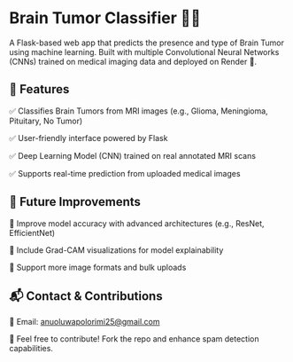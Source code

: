 # Brain Tumor Classifier 🧠🔬
A Flask-based web app that predicts the presence and type of Brain Tumor using machine learning. Built with multiple Convolutional Neural Networks (CNNs) trained on medical imaging data and deployed on Render 🚀.

## 🚀 Features
✅ Classifies Brain Tumors from MRI images (e.g., Glioma, Meningioma, Pituitary, No Tumor)

✅ User-friendly interface powered by Flask

✅ Deep Learning Model (CNN) trained on real annotated MRI scans

✅ Supports real-time prediction from uploaded medical images

## 🚀 Future Improvements
🔹 Improve model accuracy with advanced architectures (e.g., ResNet, EfficientNet)

🔹 Include Grad-CAM visualizations for model explainability

🔹 Support more image formats and bulk uploads

## 📬 Contact & Contributions
📩 Email: anuoluwapolorimi25@gmail.com 

🚀 Feel free to contribute! Fork the repo and enhance spam detection capabilities.
